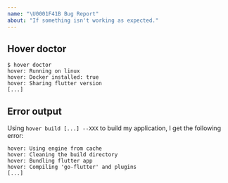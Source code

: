 ```yaml
---
name: "\U0001F41B Bug Report"
about: "If something isn't working as expected."
---
```


<!-- Thank you for trying go-flutter! -->

## Hover doctor

<!-- Please tell us information about the installed tooling. Run `hover doctor` in your project!-->

```
$ hover doctor
hover: Running on linux
hover: Docker installed: true
hover: Sharing flutter version
[...]
```

## Error output

<!-- Please share the output error with the associated hover command -->

Using `hover build [...] --XXX` to build my application, I get the following
error:

```log
hover: Using engine from cache
hover: Cleaning the build directory
hover: Bundling flutter app
hover: Compiling 'go-flutter' and plugins
[...]
```

<!--
     Please tell us exactly how to reproduce the problem you are running into.

     Please attach a small application (ideally just one main.dart file) that
     reproduces the problem. You could use https://gist.github.com/ for this.

     If the problem is with your application's rendering, then please attach
     a screenshot and explain what the problem is.
-->
